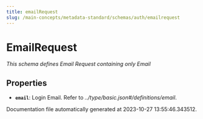 ```yaml
---
title: emailRequest
slug: /main-concepts/metadata-standard/schemas/auth/emailrequest
---
```


# EmailRequest

*This schema defines Email Request containing only Email*

## Properties

- **`email`**: Login Email. Refer to *../type/basic.json#/definitions/email*.


Documentation file automatically generated at 2023-10-27 13:55:46.343512.
